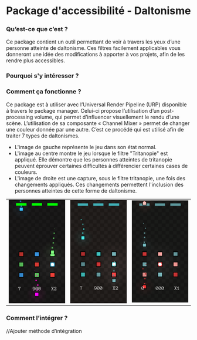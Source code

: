 # Package d'accessibilité - Daltonisme


### Qu’est-ce que c’est ?
Ce package contient un outil permettant de voir à travers les yeux d’une personne atteinte de daltonisme. Ces filtres facilement applicables vous donneront une idée des modifications à apporter à vos projets, afin de les rendre plus accessibles.

### Pourquoi s'y intéresser ?

### Comment ça fonctionne ?
Ce package est à utiliser avec l’Universal Render Pipeline (URP) disponible à travers le package manager. Celui-ci propose l’utilisation d’un post-processing volume, qui permet d’influencer visuellement le rendu d’une scène. L’utilisation de sa composante « Channel Mixer » permet de changer une couleur donnée par une autre. C’est ce procédé qui est utilisé afin de traiter 7 types de daltonismes.  

- L'image de gauche représente le jeu dans son état normal. <br>
- L'image au centre montre le jeu lorsque le filtre "Tritanopie" est appliqué. Elle démontre que les personnes atteintes de tritanopie peuvent éprouver certaines difficultés à différencier certaines cases de couleurs.  <br>
- L'image de droite est une capture, sous le filtre tritanopie, une fois des changements appliqués. Ces changements permettent l'inclusion des personnes atteintes de cette forme de daltonisme. 

<table align="center">
	<tr>
		<td><img src="images/1.PNG" width="200"></td>
		<td><img src="images/2.PNG" width="200"></td>
		<td><img src="images/3.PNG" width="200"></td>
	</tr>
</table>


### Comment l’intégrer ? 
//Ajouter méthode d’intégration
